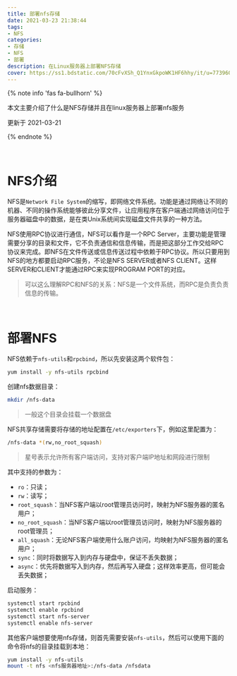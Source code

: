 ```yaml
---
title: 部署nfs存储
date: 2021-03-23 21:38:44
tags:
- NFS
categories:
- 存储
- NFS
- 部署
description: 在Linux服务器上部署NFS存储
cover: https://ss1.bdstatic.com/70cFvXSh_Q1YnxGkpoWK1HF6hhy/it/u=773960014,3839457367&fm=26&gp=0.jpg
---
```




{% note info 'fas fa-bullhorn' %}

本文主要介绍了什么是NFS存储并且在linux服务器上部署nfs服务

更新于 2021-03-21

{% endnote %}

<br>



# NFS介绍

NFS是`Network File System`的缩写，即网络文件系统。功能是通过网络让不同的机器、不同的操作系统能够彼此分享文件，让应用程序在客户端通过网络访问位于服务器磁盘中的数据，是在类Unix系统间实现磁盘文件共享的一种方法。



NFS使用RPC协议进行通信，NFS可以看作是一个RPC Server，主要功能是管理需要分享的目录和文件，它不负责通信和信息传输，而是把这部分工作交给RPC协议来完成。即NFS在文件传送或信息传送过程中依赖于RPC协议。所以只要用到NFS的地方都要启动RPC服务，不论是NFS SERVER或者NFS CLIENT。这样SERVER和CLIENT才能通过RPC来实现PROGRAM PORT的对应。



>  可以这么理解RPC和NFS的关系：NFS是一个文件系统，而RPC是负责负责信息的传输。



<br>



# 部署NFS

NFS依赖于`nfs-utils`和`rpcbind`，所以先安装这两个软件包：

```bash
yum install -y nfs-utils rpcbind
```



创建nfs数据目录：

```bash
mkdir /nfs-data
```

> 一般这个目录会挂载一个数据盘



NFS共享存储需要将存储的地址配置在`/etc/exporters`下，例如这里配置为：

```bash
/nfs-data *(rw,no_root_squash)
```

> 星号表示允许所有客户端访问，支持对客户端IP地址和网段进行限制



其中支持的参数为：

- `ro`：只读；
- `rw`：读写；
- `root_squash`：当NFS客户端以root管理员访问时，映射为NFS服务器的匿名用户；
- `no_root_squash`：当NFS客户端以root管理员访问时，映射为NFS服务器的root管理员；
- `all_squash`：无论NFS客户端使用什么账户访问，均映射为NFS服务器的匿名用户；
- `sync`：同时将数据写入到内存与硬盘中，保证不丢失数据；
- `async`：优先将数据写入到内存，然后再写入硬盘；这样效率更高，但可能会丢失数据；



启动服务：

```bash
systemctl start rpcbind
systemctl enable rpcbind
systemctl start nfs-server
systemctl enable nfs-server
```



其他客户端想要使用nfs存储，则首先需要安装`nfs-utils`，然后可以使用下面的命令将nfs的目录挂载到本地：

```bash
yum install -y nfs-utils
mount -t nfs <nfs服务器地址>:/nfs-data /nfsdata
```

